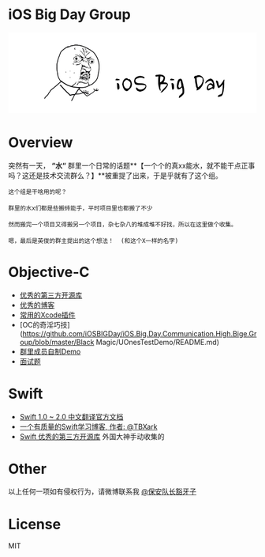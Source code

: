 # iOS Big Day Group
![group logo](https://github.com/iOSBIGDay/iOS.Big.Day.Communication.High.Bige.Group/blob/master/Black%20Magic/icon/logo.jpg?raw=true)
# Overview
突然有一天， **“水“** 群里一个日常的话题**【一个个的真xx能水，就不能干点正事吗？这还是技术交流群么？】**被重提了出来，于是乎就有了这个组。

	这个组是干啥用的呢？
	
	群里的水x们都是些搬砖能手，平时项目里也都搬了不少
	
	然而搬完一个项目又得搬另一个项目，杂七杂八的堆成堆不好找，所以在这里做个收集。
	
	嗯，最后是英俊的群主提出的这个想法！	(和这个X一样的名字)

# Objective-C

-  [优秀的第三方开源库](https://github.com/iOSBIGDay/iOS.Big.Day.Communication.High.Bige.Group/blob/master/Blogs/OpenSources.md)
-  [优秀的博客](https://github.com/iOSBIGDay/iOS.Big.Day.Communication.High.Bige.Group/tree/master/Blogs)
-  [常用的Xcode插件](https://github.com/iOSBIGDay/iOS.Big.Day.Communication.High.Bige.Group/blob/master/Plug-in/README.md)
-  [OC的奇淫巧技](https://github.com/iOSBIGDay/iOS.Big.Day.Communication.High.Bige.Group/blob/master/Black Magic/UOnesTestDemo/README.md)
-  [群里成员自制Demo](https://github.com/iOSBIGDay/iOS.Big.Day.Communication.High.Bige.Group/tree/master/Demo)
-  [面试题](https://github.com/iOSBIGDay/iOS.Big.Day.Communication.High.Bige.Group/blob/master/Blogs/miantiaomao.md)


# Swift

- [Swift 1.0 ~ 2.0 中文翻译官方文档](https://github.com/iOSBIGDay/the-swift-programming-language-in-chinese)
- [一个有质量的Swift学习博客, 作者: @TBXark
](http://tbxark.github.io/archives/)
- [Swift 优秀的第三方开源库](http://www.ioscookies.com/) 外国大神手动收集的


# Other

以上任何一项如有侵权行为，请微博联系我 [@保安队长豁牙子](http://weibo.com/tofumate)


# License

MIT

